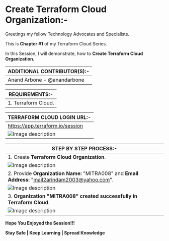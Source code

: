 # Create Terraform Cloud Organization:-

Greetings my fellow Technology Advocates and Specialists.

This is __Chapter #1__ of my Terraform Cloud Series.

In this Session, I will demonstrate, how to __Create Terraform Cloud Organization.__

| __ADDITIONAL CONTRIBUTOR(S):-__ |
| --------- |
| Anand Arbone - @anandarbone |

| __REQUIREMENTS:-__ |
| --------- |
| 1. Terraform Cloud. |

| __TERRAFORM CLOUD LOGIN URL:-__ |
| --------- |
| https://app.terraform.io/session |
| ![Image description](https://dev-to-uploads.s3.amazonaws.com/uploads/articles/oj01u30i9zmsjkzvt8b3.jpg) |

| __STEP BY STEP PROCESS:-__ |
| --------- |
| 1. Create __Terraform Cloud Organization__. |
| ![Image description](https://dev-to-uploads.s3.amazonaws.com/uploads/articles/pxpgsp33zgwkg1z0kclr.jpg) |
| 2. Provide __Organization Name:__ "MITRA008" and __Email Address:__ "mail2arindam2003@yahoo.com". |
| ![Image description](https://dev-to-uploads.s3.amazonaws.com/uploads/articles/vzqvv8hla6x18qtm9vsy.jpg) |
| 3. __Organization "MITRA008" created successfully in Terraform Cloud__. |
| ![Image description](https://dev-to-uploads.s3.amazonaws.com/uploads/articles/bob4h2lpe69h7crh7jtk.jpg) |

__Hope You Enjoyed the Session!!!__

__Stay Safe | Keep Learning | Spread Knowledge__


